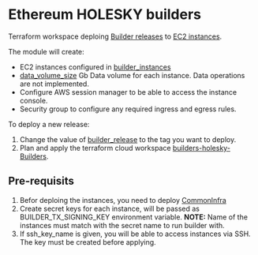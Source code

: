 # Ethereum HOLESKY builders
Terraform workspace deploing [Builder releases](https://github.com/ManInWeb3/flashbots-builder/releases) to [EC2 instances](https://github.com/ManInWeb3/flashbots-builders-iac/blob/main/holesky/Builders/main.tf#L38).

The module will create:
* EC2 instances configured in [builder_instances](https://github.com/ManInWeb3/flashbots-builders-iac/blob/main/holesky/Builders/main.tf#L38)
* [data_volume_size](https://github.com/ManInWeb3/flashbots-builders-iac/blob/main/holesky/Builders/main.tf#L8) Gb Data volume for each instance. Data operations are not implemented.
* Configure AWS session manager to be able to access the instance console.
* Security group to configure any required ingress and egress rules.

To deploy a new release:
1. Change the value of [builder_release](https://github.com/ManInWeb3/flashbots-builders-iac/blob/main/holesky/Builders/main.tf#L15) to the tag you want to deploy.
2. Plan and apply the terraform cloud workspace [builders-holesky-Builders](https://app.terraform.io/app/XXX/workspaces/builders-holesky-Builders).

## Pre-requisits
1. Befor deploing the instances, you need to deploy [CommonInfra](https://github.com/ManInWeb3/flashbots-builders-iac/tree/main/holesky/CommonInfra)
2. Create secret keys for each instance, will be passed as BUILDER_TX_SIGNING_KEY environment variable. **NOTE:** Name of the instances must match with the secret name to run builder with.
3. If ssh_key_name is given, you will be able to access instances via SSH. The key must be created before applying.
